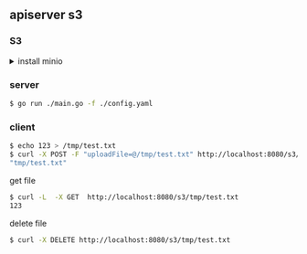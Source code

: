 ## apiserver s3

### S3

<details><summary> install minio </summary>

```
$ brew install minio
$ brew services run minio
```

访问管理页面

```yaml
url: http://localhost:9000
user: minioadmin
pass: minioadmin
```

创建 一个名字叫 test 的 bucket

```
buckets -> create bucket
```

修改 bucket 策略

```
buckets -> test -> Manager -> summay -> access Policy -> public
```

提交后，修改 public -> custom, 只允许匿名 get object

```json
{
    "Version": "2012-10-17",
    "Statement": [
        {
            "Effect": "Allow",
            "Principal": {
                "AWS": [
                    "*"
                ]
            },
            "Action": [
                "s3:GetObject"
            ],
            "Resource": [
                "arn:aws:s3:::test/*"
            ]
        }
    ]
}
```

</details>

### server

```sh
$ go run ./main.go -f ./config.yaml
```

### client

```sh
$ echo 123 > /tmp/test.txt
$ curl -X POST -F "uploadFile=@/tmp/test.txt" http://localhost:8080/s3/tmp
"tmp/test.txt"
```

get file
```sh
$ curl -L  -X GET  http://localhost:8080/s3/tmp/test.txt
123
```

delete file
```sh
$ curl -X DELETE http://localhost:8080/s3/tmp/test.txt
```


